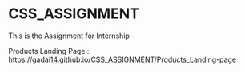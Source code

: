 # CSS_ASSIGNMENT
This is the Assignment for Internship

Products Landing Page : https://gadai14.github.io/CSS_ASSIGNMENT/Products_Landing-page
